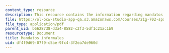 ```yaml
---
content_type: resource
description: This resource contains the information regarding mandatos informales.
file: https://ol-ocw-studio-app-qa.s3.amazonaws.com/courses/21g-702-spanish-ii-spring-2004/df4f9d6907f9c5ae9fc43f2ea7de960d_MIT21G_702S04_33man.pdf
file_type: application/pdf
parent_uid: b6628738-d3a4-8582-c2f3-5df1c21ac1b9
resourcetype: Document
title: Mandatos informales
uid: df4f9d69-07f9-c5ae-9fc4-3f2ea7de960d
---
```

